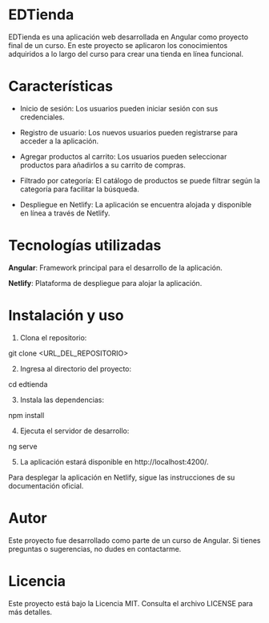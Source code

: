 # EDTienda
EDTienda es una aplicación web desarrollada en Angular como proyecto final de un curso. En este proyecto se aplicaron los conocimientos adquiridos a lo largo del curso para crear una tienda en línea funcional.

# Características

* Inicio de sesión: Los usuarios pueden iniciar sesión con sus credenciales.

* Registro de usuario: Los nuevos usuarios pueden registrarse para acceder a la aplicación.

* Agregar productos al carrito: Los usuarios pueden seleccionar productos para añadirlos a su carrito de compras.

* Filtrado por categoría: El catálogo de productos se puede filtrar según la categoría para facilitar la búsqueda.

* Despliegue en Netlify: La aplicación se encuentra alojada y disponible en línea a través de Netlify.

# Tecnologías utilizadas

**Angular**: Framework principal para el desarrollo de la aplicación.

**Netlify**: Plataforma de despliegue para alojar la aplicación.

# Instalación y uso

1. Clona el repositorio:

git clone <URL_DEL_REPOSITORIO>

2. Ingresa al directorio del proyecto:

cd edtienda

3. Instala las dependencias:

npm install

4. Ejecuta el servidor de desarrollo:

ng serve

5. La aplicación estará disponible en http://localhost:4200/.

Para desplegar la aplicación en Netlify, sigue las instrucciones de su documentación oficial.

# Autor

Este proyecto fue desarrollado como parte de un curso de Angular. Si tienes preguntas o sugerencias, no dudes en contactarme.

# Licencia

Este proyecto está bajo la Licencia MIT. Consulta el archivo LICENSE para más detalles.




